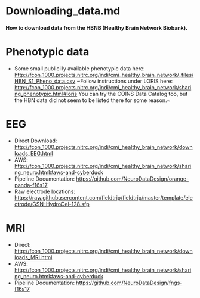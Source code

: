 # Downloading_data.md
#### How to download data from the HBNB (Healthy Brain Network Biobank).

# Phenotypic data
* Some small publicilly available phenotypic data here: http://fcon_1000.projects.nitrc.org/indi/cmi_healthy_brain_network/_files/HBN_S1_Pheno_data.csv
~Follow instructions under LORIS here: http://fcon_1000.projects.nitrc.org/indi/cmi_healthy_brain_network/sharing_phenotypic.html#loris
You can try the COINS Data Catalog too, but the HBN data did not seem to be listed there for some reason.~

# EEG
* Direct Download: http://fcon_1000.projects.nitrc.org/indi/cmi_healthy_brain_network/downloads_EEG.html
* AWS: http://fcon_1000.projects.nitrc.org/indi/cmi_healthy_brain_network/sharing_neuro.html#aws-and-cyberduck
* Pipeline Documentation: https://github.com/NeuroDataDesign/orange-panda-f16s17
* Raw electrode locations: https://raw.githubusercontent.com/fieldtrip/fieldtrip/master/template/electrode/GSN-HydroCel-128.sfp

# MRI
* Direct: http://fcon_1000.projects.nitrc.org/indi/cmi_healthy_brain_network/downloads_MRI.html
* AWS: http://fcon_1000.projects.nitrc.org/indi/cmi_healthy_brain_network/sharing_neuro.html#aws-and-cyberduck
* Pipeline Documentation: https://github.com/NeuroDataDesign/fngs-f16s17
